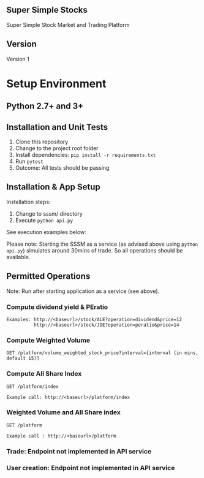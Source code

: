 ## Super Simple Stocks

Super Simple Stock Market and Trading Platform

## Version
Version 1

# Setup Environment
## Python 2.7+ and 3+

## Installation and Unit Tests
1. Clone this repository
2. Change to the project root folder
3. Install dependencies: ``pip install -r requirements.txt``
4. Run ``pytest``
5. Outcome: All tests should be passing

## Installation & App Setup
Installation steps:
1. Change to sssm/ directory
2. Execute ``python api.py``

See execution examples below:

Please note: Starting the SSSM as a service (as advised above using ``python api.py``) simulates around 30mins of trade.
So all operations should be available.

## Permitted Operations 

Note: Run after starting application as a service (see above).

### Compute dividend yield & PEratio
    Examples: http://<baseurl>/stock/ALE?operation=dividend&price=12
              http://<baseurl>/stock/JOE?operation=peratio&price=14

### Compute Weighted Volume

    GET /platform/volume_weighted_stock_price?interval=[interval (in mins, default 15)]
        
### Compute All Share Index

    GET /platform/index
    
    Example call: http://<baseurl>/platform/index
    
### Weighted Volume and All Share index

    GET /platform
    
    Example call : http://<baseurl>/platform

### Trade: Endpoint not implemented in API service

### User creation: Endpoint not implemented in API service
